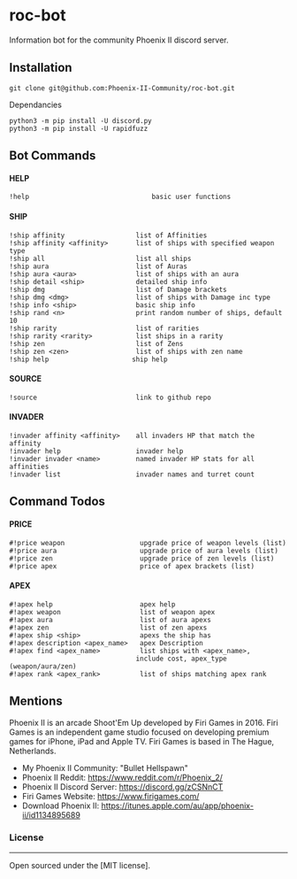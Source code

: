 # roc-bot

Information bot for the community Phoenix II discord server. 

## Installation 
`git clone git@github.com:Phoenix-II-Community/roc-bot.git`

Dependancies

```
python3 -m pip install -U discord.py
python3 -m pip install -U rapidfuzz
```

## Bot Commands

#### HELP
```
!help                               basic user functions
```

#### SHIP 
```
!ship affinity                  list of Affinities 
!ship affinity <affinity>       list of ships with specified weapon type 
!ship all                       list all ships
!ship aura                      list of Auras
!ship aura <aura>               list of ships with an aura
!ship detail <ship>             detailed ship info
!ship dmg                       list of Damage brackets
!ship dmg <dmg>                 list of ships with Damage inc type
!ship info <ship>               basic ship info
!ship rand <n>                  print random number of ships, default 10
!ship rarity                    list of rarities 
!ship rarity <rarity>           list ships in a rarity
!ship zen                       list of Zens
!ship zen <zen>                 list of ships with zen name
!ship help                     ship help
```

#### SOURCE
```
!source                         link to github repo
```

#### INVADER 
```
!invader affinity <affinity>    all invaders HP that match the affinity
!invader help                   invader help
!invader invader <name>         named invader HP stats for all affinities
!invader list                   invader names and turret count
```

## Command Todos

#### PRICE 
```
#!price weapon                   upgrade price of weapon levels (list)
#!price aura                     upgrade price of aura levels (list)
#!price zen                      upgrade price of zen levels (list)
#!price apex                     price of apex brackets (list)
```

#### APEX
```
#!apex help                      apex help
#!apex weapon                    list of weapon apex
#!apex aura                      list of aura apexs
#!apex zen                       list of zen apexs
#!apex ship <ship>               apexs the ship has
#!apex description <apex_name>   apex Description
#!apex find <apex_name>          list ships with <apex_name>, 
                                include cost, apex_type (weapon/aura/zen)
#!apex rank <apex_rank>          list of ships matching apex rank
```

## Mentions

Phoenix II is an arcade Shoot'Em Up developed by Firi Games in 2016. Firi Games is an independent game studio focused on developing premium games for iPhone, iPad and Apple TV. Firi Games is based in The Hague, Netherlands.

- My Phoenix II Community: "Bullet Hellspawn"
- Phoenix II Reddit: https://www.reddit.com/r/Phoenix_2/
- Phoenix II Discord Server: https://discord.gg/zCSNnCT
- Firi Games Website: https://www.firigames.com/
- Download Phoenix II: https://itunes.apple.com/au/app/phoenix-ii/id1134895689

### License
----

Open sourced under the [MIT license].
